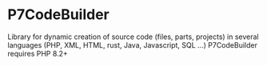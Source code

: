 # P7CodeBuilder
Library for dynamic creation of source code (files, parts, projects) in several languages (PHP, XML, HTML, rust, Java, Javascript, SQL ...)
P7CodeBuilder requires PHP 8.2+
